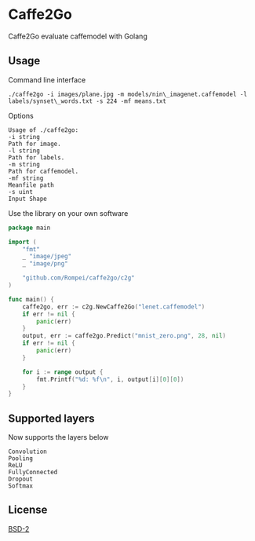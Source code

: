 # Caffe2Go

Caffe2Go evaluate caffemodel with Golang

## Usage

Command line interface

```
./caffe2go -i images/plane.jpg -m models/nin\_imagenet.caffemodel -l labels/synset\_words.txt -s 224 -mf means.txt
```

Options

```
Usage of ./caffe2go:
-i string
Path for image.
-l string
Path for labels.
-m string
Path for caffemodel.
-mf string
Meanfile path
-s uint
Input Shape

```

Use the library on your own software

```go
package main

import (
	"fmt"
	_ "image/jpeg"
	_ "image/png"

	"github.com/Rompei/caffe2go/c2g"
)

func main() {
	caffe2go, err := c2g.NewCaffe2Go("lenet.caffemodel")
	if err != nil {
		panic(err)
	}
	output, err := caffe2go.Predict("mnist_zero.png", 28, nil)
	if err != nil {
		panic(err)
	}

	for i := range output {
		fmt.Printf("%d: %f\n", i, output[i][0][0])
	}
}
```

## Supported layers

Now supports the layers below

```
Convolution
Pooling
ReLU
FullyConnected
Dropout
Softmax
```

## License

[BSD-2](https://opensource.org/licenses/BSD-2-Clause)
